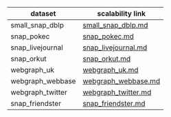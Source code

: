 dataset | scalability link
--- | ---
small_snap_dblp | [small_snap_dblp.md](small_snap_dblp.md)
snap_pokec | [snap_pokec.md](snap_pokec.md)
snap_livejournal | [snap_livejournal.md](snap_livejournal.md)
snap_orkut | [snap_orkut.md](snap_orkut.md)
webgraph_uk | [webgraph_uk.md](webgraph_uk.md)
webgraph_webbase | [webgraph_webbase.md](webgraph_webbase.md)
webgraph_twitter | [webgraph_twitter.md](webgraph_twitter.md)
snap_friendster | [snap_friendster.md](snap_friendster.md)

